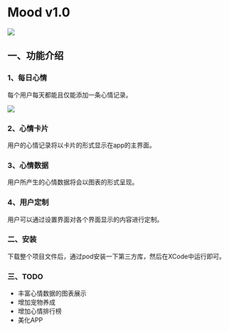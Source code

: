 # Mood v1.0
![](http://olrdynjoh.bkt.clouddn.com/icon-83.5@2x.png)

## 一、功能介绍

### 1、每日心情

每个用户每天都能且仅能添加一条心情记录。

![](http://olrdynjoh.bkt.clouddn.com/IMG_20841.PNG)

### 2、心情卡片

用户的心情记录将以卡片的形式显示在app的主界面。



### 3、心情数据

用户所产生的心情数据将会以图表的形式呈现。



### 4、用户定制

用户可以通过设置界面对各个界面显示的内容进行定制。



### 二、安装

下载整个项目文件后，通过pod安装一下第三方库，然后在XCode中运行即可。



### 三、TODO

- 丰富心情数据的图表展示
- 增加宠物养成
- 增加心情排行榜
- 美化APP












